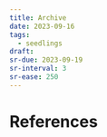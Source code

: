 ```yaml
---
title: Archive
date: 2023-09-16
tags:
  - seedlings
draft:
sr-due: 2023-09-19
sr-interval: 3
sr-ease: 250
---
```




# References